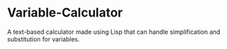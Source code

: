 # Variable-Calculator
A text-based calculator made using Lisp that can handle simplification and substitution for variables.
